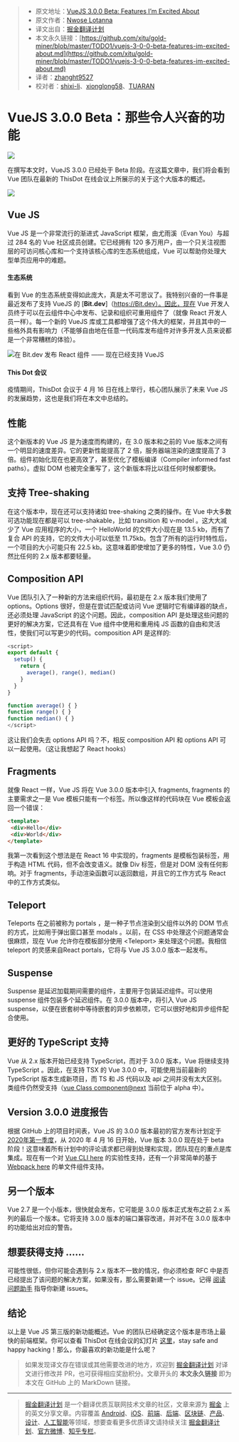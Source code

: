 > * 原文地址：[VueJS 3.0.0 Beta: Features I’m Excited About](https://blog.bitsrc.io/vuejs-3-0-0-beta-features-im-excited-about-c70b82fac163)
> * 原文作者：[Nwose Lotanna](https://medium.com/@viclotana)
> * 译文出自：[掘金翻译计划](https://github.com/xitu/gold-miner)
> * 本文永久链接：[https://github.com/xitu/gold-miner/blob/master/TODO1/vuejs-3-0-0-beta-features-im-excited-about.md](https://github.com/xitu/gold-miner/blob/master/TODO1/vuejs-3-0-0-beta-features-im-excited-about.md)
> * 译者：[zhanght9527](https://github.com/zhanght9527)
> * 校对者：[shixi-li](https://github.com/shixi-li)、[xionglong58](https://github.com/xionglong58)、[TUARAN](https://github.com/TUARAN)

# VueJS 3.0.0 Beta：那些令人兴奋的功能

![](https://cdn-images-1.medium.com/max/2560/1*RldyrFWyMYS5mhvUNmkw7g.jpeg)

在撰写本文时，VueJS 3.0.0 已经处于 Beta 阶段。在这篇文章中，我们将会看到 Vue 团队在最新的 ThisDot 在线会议上所展示的关于这个大版本的概述。

![](https://cdn-images-1.medium.com/max/2952/1*jfs5yQ21kQKLCvbvuHmSXA.png)

## Vue JS

Vue JS 是一个非常流行的渐进式 JavaScript 框架，由尤雨溪（Evan You）与超过 284 名的 Vue 社区成员创建。它已经拥有 120 多万用户，由一个只关注视图层的可访问核心库和一个支持该核心库的生态系统组成，Vue 可以帮助你处理大型单页应用中的难题。

#### 生态系统

看到 Vue 的生态系统变得如此庞大，真是太不可思议了。我特别兴奋的一件事是最近发布了支持 VueJS 的 [**Bit.dev**]（https://Bit.dev）。因此，现在 Vue 开发人员终于可以在云组件中心中发布、记录和组织可重用组件了（就像 React 开发人员一样）。每一个新的 VueJS 库或工具都增强了这个伟大的框架，并且其中的一些格外具有影响力（不能够自由地在任意一代码库发布组件对许多开发人员来说都是一个非常糟糕的体验）。

![在 [Bit.dev](https://bit.dev) 发布 React 组件 —— 现在已经支持 VueJS](https://cdn-images-1.medium.com/max/2000/1*Nj2EzGOskF51B5AKuR-szw.gif)

#### This Dot 会议

疫情期间，ThisDot 会议于 4 月 16 日在线上举行，核心团队展示了未来 Vue JS 的发展趋势，这也是我们将在本文中总结的。

## 性能

这个新版本的 Vue JS 是为速度而构建的，在 3.0 版本和之前的 Vue 版本之间有一个明显的速度差异。它的更新性能提高了 2 倍，服务器端渲染的速度提高了 3 倍。组件初始化现在也更高效了，甚至优化了模板编译（Compiler informed fast paths）。虚拟 DOM 也被完全重写了，这个新版本将比以往任何时候都要快。

## 支持 Tree-shaking

在这个版本中，现在还可以支持诸如 tree-shaking 之类的操作。在 Vue 中大多数可选功能现在都是可以 tree-shakable，比如 transition 和 v-model 。这大大减少了 Vue 应用程序的大小，一个 HelloWorld 的文件大小现在是 13.5 kb，而有了复合 API 的支持，它的文件大小可以低至 11.75kb。包含了所有的运行时特性后，一个项目的大小可能只有 22.5 kb。这意味着即使增加了更多的特性，Vue 3.0 仍然比任何的 2.x 版本都要轻量。

## Composition API

Vue 团队引入了一种新的方法来组织代码，最初是在 2.x 版本我们使用了 options。Options 很好，但是在尝试匹配或访问 Vue 逻辑时它有编译器的缺点，还必须处理 JavaScript 的这个问题。因此，composition API 是处理这些问题的更好的解决方案，它还具有在 Vue 组件中使用和重用纯 JS 函数的自由和灵活性，使我们可以写更少的代码。composition API 是这样的:

```js
<script>
export default {
  setup() {
    return {
      average(), range(), median()
    }
  }
} 

function average() { } 
function range() { } 
function median() { }
</script>
```

这让我们会失去 options API 吗？不，相反 composition API 和 options API 可以一起使用。（这让我想起了 React hooks）

## Fragments

就像 React 一样，Vue JS 将在 Vue 3.0.0 版本中引入 fragments, fragments 的主要需求之一是 Vue 模板只能有一个标签。所以像这样的代码块在 Vue 模板会返回一个错误：

```html
<template>   
 <div>Hello</div>   
 <div>World</div>   
</template>
```

我第一次看到这个想法是在 React 16 中实现的，fragments 是模板包装标签，用于构造 HTML 代码，但不会改变语义。就像 Div 标签，但是对 DOM 没有任何影响。对于 fragments，手动渲染函数可以返回数组，并且它的工作方式与 React 中的工作方式类似。

## Teleport

Teleports 在之前被称为 portals ，是一种子节点渲染到父组件以外的 DOM 节点的方式，比如用于弹出窗口甚至 modals 。以前，在 CSS 中处理这个问题通常会很麻烦，现在 Vue 允许你在模板部分使用 \<Teleport> 来处理这个问题。我相信 teleport 的灵感来自React portals，它将与 Vue JS 3.0.0 版本一起发布。

## Suspense

Suspense 是延迟加载期间需要的组件，主要用于包装延迟组件。可以使用 suspense 组件包装多个延迟组件。在 3.0.0 版本中，将引入 Vue JS suspense，以便在嵌套树中等待嵌套的异步依赖项，它可以很好地和异步组件配合使用。

## 更好的 TypeScript 支持

Vue 从 2.x 版本开始已经支持 TypeScript，而对于 3.0.0 版本，Vue 将继续支持 TypeScript 。因此，在支持 TSX 的 Vue 3.0.0 中，可能使用当前最新的 TypeScript 版本生成新项目，而 TS 和 JS 代码以及 api 之间并没有太大区别。类组件仍然受支持（[vue Class component@next](https://github.com/vuejs/vue-Class-component/tree/next) 当前位于 alpha 中）。

## Version 3.0.0 进度报告

根据 GitHub 上的项目时间表，Vue JS 的 3.0.0 版本最初的官方发布计划定于 [2020年第一季度](https://github.com/vuejs/vue/projects/6)，从 2020 年 4 月 16 日开始，Vue 版本 3.0.0 现在处于 beta 阶段！这意味着所有计划中的评论请求都已得到处理和实现，团队现在的重点是库集成。现在有一个对 [Vue CLI here](https://github.com/vuejs/vue-cli-pluging-vue-next) 的实验性支持，还有一个非常简单的基于 [Webpack here](https://github.com/vuejs/vue-next-webpack-preview) 的单文件组件支持。

## 另一个版本

Vue 2.7 是一个小版本，很快就会发布，它可能是 3.0.0 版本正式发布之前 2.x 系列的最后一个版本。它将支持 3.0.0 版本的端口兼容改进，并对不在 3.0.0 版本中的功能给出对应的警告。

## 想要获得支持 ......

可能性很低，但你可能会遇到与 2.x 版本不一致的情况，你必须检查 RFC 中是否已经提出了该问题的解决方案，如果没有，那么需要新建一个 issue。记得 [阅读问题助手](https://new-issue.vuejs.org/?repo=vuejs/vue-next) 指导你新建 issues。

## 结论

以上是 Vue JS 第三版的新功能概述。Vue 的团队已经确定这个版本是市场上最快的前端框架。你可以查看 ThisDot 在线会议的幻灯片 [这里](https://t.co/7TP5ZMtjK4?amp=1)，stay safe and happy hacking！那么，你最喜欢的新功能是什么呢？

> 如果发现译文存在错误或其他需要改进的地方，欢迎到 [掘金翻译计划](https://github.com/xitu/gold-miner) 对译文进行修改并 PR，也可获得相应奖励积分。文章开头的 **本文永久链接** 即为本文在 GitHub 上的 MarkDown 链接。

---

> [掘金翻译计划](https://github.com/xitu/gold-miner) 是一个翻译优质互联网技术文章的社区，文章来源为 [掘金](https://juejin.im) 上的英文分享文章。内容覆盖 [Android](https://github.com/xitu/gold-miner#android)、[iOS](https://github.com/xitu/gold-miner#ios)、[前端](https://github.com/xitu/gold-miner#前端)、[后端](https://github.com/xitu/gold-miner#后端)、[区块链](https://github.com/xitu/gold-miner#区块链)、[产品](https://github.com/xitu/gold-miner#产品)、[设计](https://github.com/xitu/gold-miner#设计)、[人工智能](https://github.com/xitu/gold-miner#人工智能)等领域，想要查看更多优质译文请持续关注 [掘金翻译计划](https://github.com/xitu/gold-miner)、[官方微博](http://weibo.com/juejinfanyi)、[知乎专栏](https://zhuanlan.zhihu.com/juejinfanyi)。
